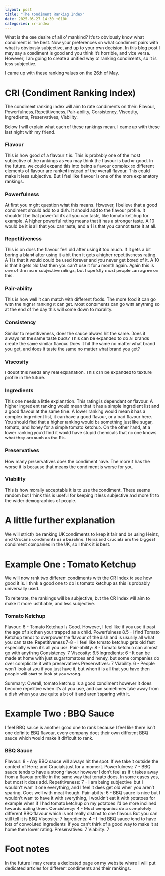```yaml
---
layout: post
title: "The Condiment Ranking Index"
date: 2025-05-27 14:30 +0100
categories: cr-index
---
```


What is the one desire of all of mankind? It’s to obviously know what condiment is the best. Now your preferences on what condiment pairs with what is obviously subjective, and up to your own decision. In this blog post I may say a condiment is good and you think it’s horrible, and vice versa. However, I am going to create a unified way of ranking condiments, so it is less subjective. 

I came up with these ranking values on the 26th of May.

# CRI (Condiment Ranking Index)

The condiment ranking index will aim to rate condiments on their: Flavour, Powerfulness, Repetitiveness, Pair-ability, Consistency, Viscosity, Ingredients, Preservatives, Viability. 

Below I will explain what each of these rankings mean. I came up with these last night with my friend. 
### Flavour

This is how good of a flavour it is. This is probably one of the most subjective of the rankings as you may think the flavour is bad or good. In the future, we could expand this into being a flavour complex so different elements of flavour are ranked instead of the overall flavour. This could make it less subjective. But I feel like flavour is one of the more explanatory rankings.
### Powerfulness

At first you might question what this means. However, I believe that a good condiment should add to a dish. It should add to the flavour profile. It shouldn’t be that powerful it’s all you can taste, like tomato ketchup for example. A higher powerful rating means that it has a stronger taste. A 10 would be it is all that you can taste, and a 1 is that you cannot taste it at all. 

### Repetitiveness 

This is on does the flavour feel old after using it too much. If it gets a bit boring a bland after using it a bit then it gets a higher repetitiveness rating. A 1 is that it would could be used forever and you never get bored of it. A 10 is that it gets old fast then you can’t use it for a month again. Again this is one of the more subjective ratings, but hopefully most people can agree on this. 

### Pair-ability 

This is how well it can match with different foods. The more food it can go with the higher ranking it can get. Most condiments can go with anything so at the end of the day this will come down to morality. 

### Consistency 

Similar to repetitiveness, does the sauce always hit the same. Does it always hit the same taste buds? This can be expanded to do all brands create the same similar flavour. Does it hit the same no matter what brand you get, and does it taste the same no matter what brand you get?

### Viscosity 

I doubt this needs any real explanation. This can be expanded to texture profile in the future. 

### Ingredients

This one needs a little explanation. This rating is dependant on flavour. A higher ingredient ranking would mean that it has a simple ingredient list and a good flavour at the same time. A lower ranking would mean it has a complex ingredient list, it can have a good flavour, or a bad flavour here. You should find that a higher ranking would be something just like sugar, tomato, and honey for a simple tomato ketchup. On the other hand, at a lower ranking you’d find it would have stupid chemicals that no one knows what they are such as the E’s. 

### Preservatives

How many preservatives does the condiment have. The more it has the worse it is because that means the condiment is worse for you. 

### Viability 

This is how morally acceptable it is to use the condiment. These seems random but I think this is useful for keeping it less subjective and more fit to the wider demographics of people. 

# A little further explanation

We will strictly be ranking UK condiments to keep it fair and be using Heinz, and Crucials condiments as a baseline. Heinz and crucials are the biggest condiment companies in the UK, so I think it is best. 
# Example One : Tomato Ketchup

We will now rank two different condiments with the CR Index to see how good it is. I think a good one to do is tomato ketchup as this is probably universally used. 

To reiterate, the rankings will be subjective, but the CR Index will aim to make it more justifiable, and less subjective. 
### Tomato Ketchup

Flavour: 6 - Tomato Ketchup Is Good. However, I feel like if you use it past the age of six then your trapped as a child.
Powerfulness 8.5 - I find Tomato Ketchup tends to overpower the flavour of the dish and is usually all what you can taste.
Repetitiveness 7-8 - I feel like tomato ketchup gets old fast especially when it’s all you use.
Pair-ability: 8 - Tomato ketchup can almost go with anything
Consistency: 7
Viscosity: 6.5
Ingredients: 6 - It can be made at home with just sugar tomatoes and honey, but some companies do over complicate it with preservatives
Preservatives: 7
Viability: 6 - People won’t look at you if you just have it, but when it is all that you have then people will start to look at you wrong. 

Summary: Overall, tomato ketchup is a good condiment however it does become repetitive when it’s all you use, and can sometimes take away from a dish when you use quite a bit of it and aren’t sparing with it. 

# Example Two : BBQ Sauce 

I feel BBQ sauce is another good one to rank because I feel like there isn’t one definite BBQ flavour, every company does their own different BBQ sauce which would make it difficult to rank. 
### BBQ Sauce 

Flavour: 8 - Any BBQ sauce will always hit the spot. If we take it outside the context of Heinz and Crucials just for a moment.
Powerfulness: 7 - BBQ sauce tends to have a strong flavour however I don’t feel as if it takes away from a flavour profile in the same way that tomato does. In some cases yes, but most it does add. 
Repetitiveness: 7 - I am being subjective, but I wouldn’t want it one everything, and I feel it does get old when you aren’t sparing. Goes well with meat though.
Pair-ability: 6 - BBQ sauce is nice but I wouldn’t want to have it with everything, I wouldn’t eat it with potatoes for example when if I had tomato ketchup on my potatoes I’d be more inclined towards eating them. 
Consistency: 4 - Most companies do a completely different BBQ flavour which is not really distinct to one flavour. But you can still tell it is BBQ
Viscosity: 7
Ingredients: 4 - I find BBQ sauce tend to have lots of convoluted ingredients. If you can’t think of a good way to make it at home then lower rating. 
Preservatives: 7
Viability: 7

# Foot notes

In the future I may create a dedicated page on my website where I will put dedicated articles for different condiments and their rankings. 
